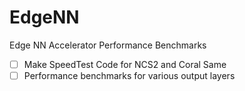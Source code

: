 # EdgeNN
Edge NN Accelerator Performance Benchmarks


- [ ] Make SpeedTest Code for NCS2 and Coral Same
- [ ] Performance benchmarks for various output layers
